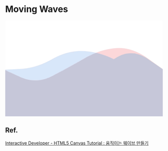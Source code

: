 # Moving Waves

<img src="./waves.gif"  width="800"/>

</br>

## Ref.

[Interactive Developer - HTML5 Canvas Tutorial : 움직이는 웨이브 만들기](https://www.youtube.com/watch?v=LLfhY4eVwDY)
